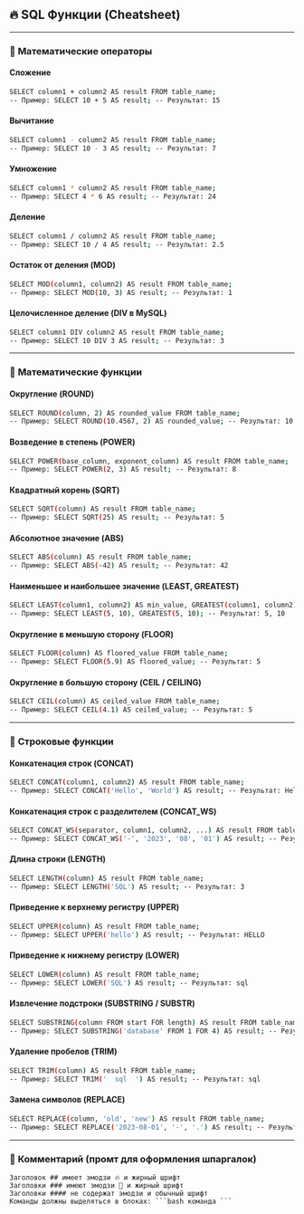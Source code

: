 ## 🔥 **SQL Функции (Cheatsheet)**

---

### 📂 **Математические операторы**

#### Сложение
```bash
SELECT column1 + column2 AS result FROM table_name;
-- Пример: SELECT 10 + 5 AS result; -- Результат: 15
```

#### Вычитание
```bash
SELECT column1 - column2 AS result FROM table_name;
-- Пример: SELECT 10 - 3 AS result; -- Результат: 7
```

#### Умножение
```bash
SELECT column1 * column2 AS result FROM table_name;
-- Пример: SELECT 4 * 6 AS result; -- Результат: 24
```

#### Деление
```bash
SELECT column1 / column2 AS result FROM table_name;
-- Пример: SELECT 10 / 4 AS result; -- Результат: 2.5
```

#### Остаток от деления (MOD)
```bash
SELECT MOD(column1, column2) AS result FROM table_name;
-- Пример: SELECT MOD(10, 3) AS result; -- Результат: 1
```

#### Целочисленное деление (DIV в MySQL)
```bash
SELECT column1 DIV column2 AS result FROM table_name;
-- Пример: SELECT 10 DIV 3 AS result; -- Результат: 3
```

---

### 📂 **Математические функции**

#### Округление (ROUND)
```bash
SELECT ROUND(column, 2) AS rounded_value FROM table_name;
-- Пример: SELECT ROUND(10.4567, 2) AS rounded_value; -- Результат: 10.46
```

#### Возведение в степень (POWER)
```bash
SELECT POWER(base_column, exponent_column) AS result FROM table_name;
-- Пример: SELECT POWER(2, 3) AS result; -- Результат: 8
```

#### Квадратный корень (SQRT)
```bash
SELECT SQRT(column) AS result FROM table_name;
-- Пример: SELECT SQRT(25) AS result; -- Результат: 5
```

#### Абсолютное значение (ABS)
```bash
SELECT ABS(column) AS result FROM table_name;
-- Пример: SELECT ABS(-42) AS result; -- Результат: 42
```

#### Наименьшее и наибольшее значение (LEAST, GREATEST)
```bash
SELECT LEAST(column1, column2) AS min_value, GREATEST(column1, column2) AS max_value FROM table_name;
-- Пример: SELECT LEAST(5, 10), GREATEST(5, 10); -- Результат: 5, 10
```

#### Округление в меньшую сторону (FLOOR)
```bash
SELECT FLOOR(column) AS floored_value FROM table_name;
-- Пример: SELECT FLOOR(5.9) AS floored_value; -- Результат: 5
```

#### Округление в большую сторону (CEIL / CEILING)
```bash
SELECT CEIL(column) AS ceiled_value FROM table_name;
-- Пример: SELECT CEIL(4.1) AS ceiled_value; -- Результат: 5
```

---

### 📂 **Строковые функции**

#### Конкатенация строк (CONCAT)
```bash
SELECT CONCAT(column1, column2) AS result FROM table_name;
-- Пример: SELECT CONCAT('Hello', 'World') AS result; -- Результат: HelloWorld
```

#### Конкатенация строк с разделителем (CONCAT_WS)
```bash
SELECT CONCAT_WS(separator, column1, column2, ...) AS result FROM table_name;
-- Пример: SELECT CONCAT_WS('-', '2023', '08', '01') AS result; -- Результат: 2023-08-01
```

#### Длина строки (LENGTH)
```bash
SELECT LENGTH(column) AS result FROM table_name;
-- Пример: SELECT LENGTH('SQL') AS result; -- Результат: 3
```

#### Приведение к верхнему регистру (UPPER)
```bash
SELECT UPPER(column) AS result FROM table_name;
-- Пример: SELECT UPPER('hello') AS result; -- Результат: HELLO
```

#### Приведение к нижнему регистру (LOWER)
```bash
SELECT LOWER(column) AS result FROM table_name;
-- Пример: SELECT LOWER('SQL') AS result; -- Результат: sql
```

#### Извлечение подстроки (SUBSTRING / SUBSTR)
```bash
SELECT SUBSTRING(column FROM start FOR length) AS result FROM table_name;
-- Пример: SELECT SUBSTRING('database' FROM 1 FOR 4) AS result; -- Результат: data
```

#### Удаление пробелов (TRIM)
```bash
SELECT TRIM(column) AS result FROM table_name;
-- Пример: SELECT TRIM('  sql  ') AS result; -- Результат: sql
```

#### Замена символов (REPLACE)
```bash
SELECT REPLACE(column, 'old', 'new') AS result FROM table_name;
-- Пример: SELECT REPLACE('2023-08-01', '-', '.') AS result; -- Результат: 2023.08.01
```

---

### 📂 **Комментарий (промт для оформления шпаргалок)**

```
Заголовок ## имеет эмодзи 🔥 и жирный шрифт  
Заголовки ### имеют эмодзи 📂 и жирный шрифт  
Заголовки #### не содержат эмодзи и обычный шрифт  
Команды должны выделяться в блоках: ```bash команда ```
```
